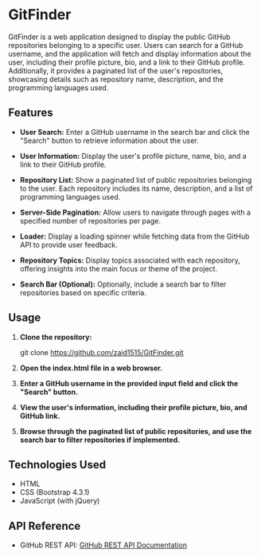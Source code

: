 
# GitFinder

 

GitFinder is a web application designed to display the public GitHub repositories belonging to a specific user. Users can search for a GitHub username, and the application will fetch and display information about the user, including their profile picture, bio, and a link to their GitHub profile. Additionally, it provides a paginated list of the user's repositories, showcasing details such as repository name, description, and the programming languages used.

  

## Features

  

-  **User Search:** Enter a GitHub username in the search bar and click the "Search" button to retrieve information about the user.

  

-  **User Information:** Display the user's profile picture, name, bio, and a link to their GitHub profile.

  

-  **Repository List:** Show a paginated list of public repositories belonging to the user. Each repository includes its name, description, and a list of programming languages used.

  

-  **Server-Side Pagination:** Allow users to navigate through pages with a specified number of repositories per page.

  

-  **Loader:** Display a loading spinner while fetching data from the GitHub API to provide user feedback.

  

-  **Repository Topics:** Display topics associated with each repository, offering insights into the main focus or theme of the project.

  

-  **Search Bar (Optional):** Optionally, include a search bar to filter repositories based on specific criteria.

  

## Usage

  

1.  **Clone the repository:**

  

    git clone https://github.com/zaid1515/GitFinder.git

2.  **Open the index.html file in a web browser.**

  

3.  **Enter a GitHub username in the provided input field and click the "Search" button.**

  

4.  **View the user's information, including their profile picture, bio, and GitHub link.**

  

5.  **Browse through the paginated list of public repositories, and use the search bar to filter repositories if implemented.**

## Technologies Used

-   HTML
-   CSS (Bootstrap 4.3.1)
-   JavaScript (with jQuery)

## API Reference

-   GitHub REST API: [GitHub REST API Documentation](https://docs.github.com/en/rest/reference)
